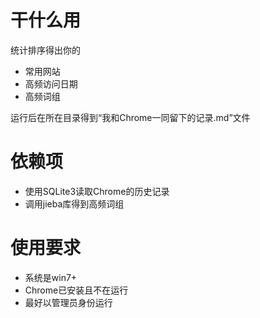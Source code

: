 # 干什么用
统计排序得出你的
* 常用网站
* 高频访问日期
* 高频词组

运行后在所在目录得到“我和Chrome一同留下的记录.md”文件

# 依赖项
* 使用SQLite3读取Chrome的历史记录
* 调用jieba库得到高频词组

# 使用要求
* 系统是win7+
* Chrome已安装且不在运行
* 最好以管理员身份运行

